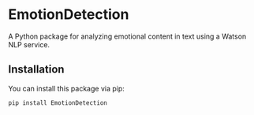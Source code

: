 # EmotionDetection

A Python package for analyzing emotional content in text using a Watson NLP service.

## Installation

You can install this package via pip:

```bash
pip install EmotionDetection
